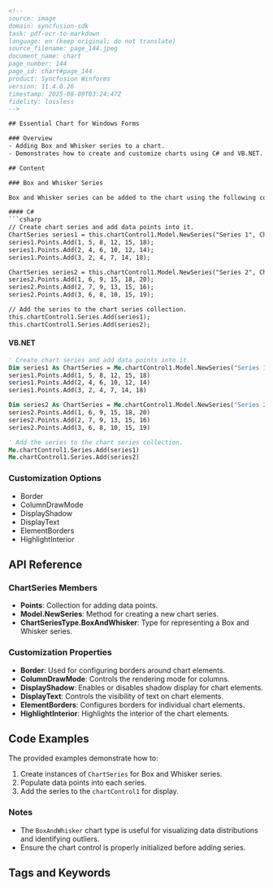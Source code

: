 ```html
<!-- 
source: image
domain: syncfusion-sdk
task: pdf-ocr-to-markdown
language: en (keep original; do not translate)
source_filename: page_144.jpeg
document_name: chart
page_number: 144
page_id: chart#page_144
product: Syncfusion Winforms
version: 11.4.0.26
timestamp: 2025-08-09T03:24:47Z
fidelity: lossless
-->

## Essential Chart for Windows Forms

### Overview
- Adding Box and Whisker series to a chart.
- Demonstrates how to create and customize charts using C# and VB.NET.

## Content

### Box and Whisker Series

Box and Whisker series can be added to the chart using the following code.

#### C#
```csharp
// Create chart series and add data points into it.
ChartSeries series1 = this.chartControl1.Model.NewSeries("Series 1", ChartSeriesType.BoxAndWhisker);
series1.Points.Add(1, 5, 8, 12, 15, 18);
series1.Points.Add(2, 4, 6, 10, 12, 14);
series1.Points.Add(3, 2, 4, 7, 14, 18);

ChartSeries series2 = this.chartControl1.Model.NewSeries("Series 2", ChartSeriesType.BoxAndWhisker);
series2.Points.Add(1, 6, 9, 15, 18, 20);
series2.Points.Add(2, 7, 9, 13, 15, 16);
series2.Points.Add(3, 6, 8, 10, 15, 19);

// Add the series to the chart series collection.
this.chartControl1.Series.Add(series1);
this.chartControl1.Series.Add(series2);
```

#### VB.NET
```vb
' Create chart series and add data points into it.
Dim series1 As ChartSeries = Me.chartControl1.Model.NewSeries("Series 1", ChartSeriesType.BoxAndWhisker)
series1.Points.Add(1, 5, 8, 12, 15, 18)
series1.Points.Add(2, 4, 6, 10, 12, 14)
series1.Points.Add(3, 2, 4, 7, 14, 18)

Dim series2 As ChartSeries = Me.chartControl1.Model.NewSeries("Series 2", ChartSeriesType.BoxAndWhisker)
series2.Points.Add(1, 6, 9, 15, 18, 20)
series2.Points.Add(2, 7, 9, 13, 15, 16)
series2.Points.Add(3, 6, 8, 10, 15, 19)

' Add the series to the chart series collection.
Me.chartControl1.Series.Add(series1)
Me.chartControl1.Series.Add(series2)
```

### Customization Options

- Border
- ColumnDrawMode
- DisplayShadow
- DisplayText
- ElementBorders
- HighlightInterior

## API Reference

### ChartSeries Members
- **Points**: Collection for adding data points.
- **Model.NewSeries**: Method for creating a new chart series.
- **ChartSeriesType.BoxAndWhisker**: Type for representing a Box and Whisker series.

### Customization Properties
- **Border**: Used for configuring borders around chart elements.
- **ColumnDrawMode**: Controls the rendering mode for columns.
- **DisplayShadow**: Enables or disables shadow display for chart elements.
- **DisplayText**: Controls the visibility of text on chart elements.
- **ElementBorders**: Configures borders for individual chart elements.
- **HighlightInterior**: Highlights the interior of the chart elements.

## Code Examples

The provided examples demonstrate how to:
1. Create instances of `ChartSeries` for Box and Whisker series.
2. Populate data points into each series.
3. Add the series to the `chartControl1` for display.

### Notes
- The `BoxAndWhisker` chart type is useful for visualizing data distributions and identifying outliers.
- Ensure the chart control is properly initialized before adding series.

## Tags and Keywords
<!-- tags: [WinForms, Chart, BoxAndWhisker, ChartSeries, Border, DisplayShadow, ElementBorders, HighlightInterior] keywords: [box and whisker, chart series, data points, customization, visualization] -->
```